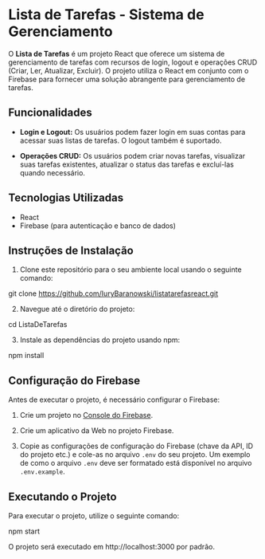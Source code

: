 # Lista de Tarefas - Sistema de Gerenciamento

O **Lista de Tarefas** é um projeto React que oferece um sistema de gerenciamento de tarefas com recursos de login, logout e operações CRUD (Criar, Ler, Atualizar, Excluir). O projeto utiliza o React em conjunto com o Firebase para fornecer uma solução abrangente para gerenciamento de tarefas.

## Funcionalidades

- **Login e Logout:** Os usuários podem fazer login em suas contas para acessar suas listas de tarefas. O logout também é suportado.

- **Operações CRUD:** Os usuários podem criar novas tarefas, visualizar suas tarefas existentes, atualizar o status das tarefas e excluí-las quando necessário.

## Tecnologias Utilizadas

- React
- Firebase (para autenticação e banco de dados)

## Instruções de Instalação

1. Clone este repositório para o seu ambiente local usando o seguinte comando:

git clone https://github.com/IuryBaranowski/listatarefasreact.git


2. Navegue até o diretório do projeto:

cd ListaDeTarefas


3. Instale as dependências do projeto usando npm:

npm install


## Configuração do Firebase

Antes de executar o projeto, é necessário configurar o Firebase:

1. Crie um projeto no [Console do Firebase](https://console.firebase.google.com/).

2. Crie um aplicativo da Web no projeto Firebase.

3. Copie as configurações de configuração do Firebase (chave da API, ID do projeto etc.) e cole-as no arquivo `.env` do seu projeto. Um exemplo de como o arquivo `.env` deve ser formatado está disponível no arquivo `.env.example`.

## Executando o Projeto

Para executar o projeto, utilize o seguinte comando:

npm start


O projeto será executado em http://localhost:3000 por padrão.


